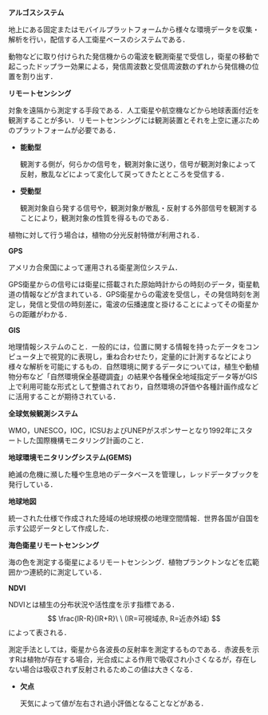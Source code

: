 **アルゴスシステム**

地上にある固定またはモバイルプラットフォームから様々な環境データを収集・解析を行い，配信する人工衛星ベースのシステムである．

動物などに取り付けられた発信機からの電波を観測衛星で受信し，衛星の移動で起こったドップラー効果による，発信周波数と受信周波数のずれから発信機の位置を割り出す．



**リモートセンシング**

対象を遠隔から測定する手段である．人工衛星や航空機などから地球表面付近を観測することが多い．リモートセンシングには観測装置とそれを上空に運ぶためのプラットフォームが必要である．

- **能動型**

  観測する側が，何らかの信号を，観測対象に送り，信号が観測対象によって反射，散乱などによって変化して戻ってきたとところを受信する．

- **受動型**

  観測対象自ら発する信号や，観測対象が散乱・反射する外部信号を観測することにより，観測対象の性質を得るものである．

植物に対して行う場合は，植物の分光反射特徴が利用される．



**GPS**

アメリカ合衆国によって運用される衛星測位システム．

GPS衛星からの信号には衛星に搭載された原始時計からの時刻のデータ，衛星軌道の情報などが含まれている．GPS衛星からの電波を受信し，その発信時刻を測定し，発信と受信の時刻差に，電波の伝播速度と掛けることによってその衛星からの距離がわかる．

**GIS**

地理情報システムのこと．一般的には，位置に関する情報を持ったデータをコンピュータ上で視覚的に表現し，重ね合わせたり，定量的に計測するなどにより様々な解析を可能にするもの．自然環境に関するデータについては，植生や動植物分布など「自然環境保全基礎調査」の結果や各種保全地域指定データ等がGIS上で利用可能な形式として整備されており，自然環境の評価や各種計画作成などに活用することが期待されている．

**全球気候観測システム**

WMO，UNESCO，IOC，ICSUおよびUNEPがスポンサーとなり1992年にスタートした国際機構モニタリング計画のこと．

**地球環境モニタリングシステム(GEMS)**

絶滅の危機に瀕した種や生息地のデータベースを管理し，レッドデータブックを発行している．

**地球地図**

統一された仕様で作成された陸域の地球規模の地理空間情報．世界各国が自国を示す公認データとして作成した．



**海色衛星リモートセンシング**

海の色を測定する衛星によるリモートセンシング．植物プランクトンなどを広範囲かつ連続的に測定している．



**NDVI**

NDVIとは植生の分布状況や活性度を示す指標である．
$$
\frac{IR-R}{IR+R}\ \ (IR=可視域赤, R=近赤外域)
$$
によって表される．

測定手法としては，衛星から各波長の反射率を測定するものである．赤波長を示すRは植物が存在する場合，光合成による作用で吸収され小さくなるが，存在しない場合は吸収されず反射されるためこの値は大きくなる．



- **欠点**

  天気によって値が左右され過小評価となることなどがある．